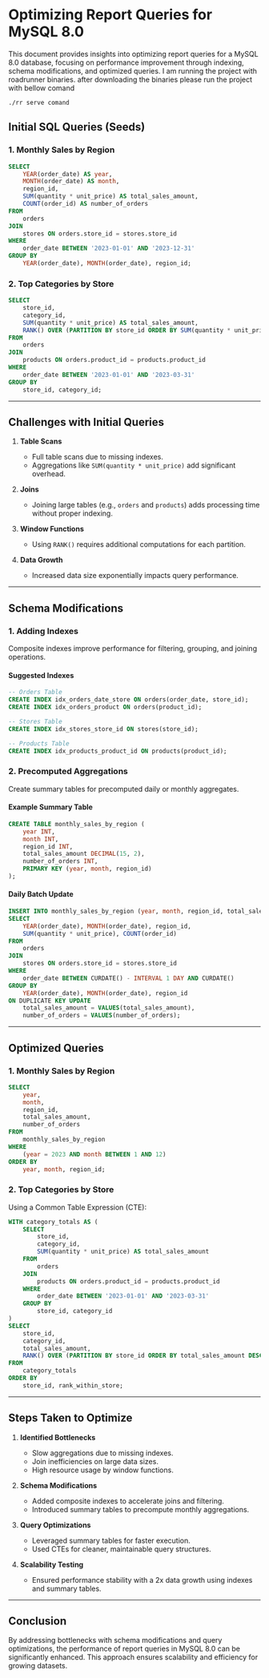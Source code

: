 # Optimizing Report Queries for MySQL 8.0

This document provides insights into optimizing report queries for a MySQL 8.0 database, focusing on performance improvement through indexing, schema modifications, and optimized queries.
I am running the project with roadrunner binaries. after downloading the binaries please run the project with bellow comand

``` ./rr serve comand ```

## Initial SQL Queries (Seeds)

### 1. Monthly Sales by Region
```sql
SELECT
    YEAR(order_date) AS year,
    MONTH(order_date) AS month,
    region_id,
    SUM(quantity * unit_price) AS total_sales_amount,
    COUNT(order_id) AS number_of_orders
FROM
    orders
JOIN
    stores ON orders.store_id = stores.store_id
WHERE
    order_date BETWEEN '2023-01-01' AND '2023-12-31'
GROUP BY
    YEAR(order_date), MONTH(order_date), region_id;
```

### 2. Top Categories by Store
```sql
SELECT
    store_id,
    category_id,
    SUM(quantity * unit_price) AS total_sales_amount,
    RANK() OVER (PARTITION BY store_id ORDER BY SUM(quantity * unit_price) DESC) AS rank_within_store
FROM
    orders
JOIN
    products ON orders.product_id = products.product_id
WHERE
    order_date BETWEEN '2023-01-01' AND '2023-03-31'
GROUP BY
    store_id, category_id;
```

---

## Challenges with Initial Queries

1. **Table Scans**
   - Full table scans due to missing indexes.
   - Aggregations like `SUM(quantity * unit_price)` add significant overhead.

2. **Joins**
   - Joining large tables (e.g., `orders` and `products`) adds processing time without proper indexing.

3. **Window Functions**
   - Using `RANK()` requires additional computations for each partition.

4. **Data Growth**
   - Increased data size exponentially impacts query performance.

---

## Schema Modifications

### 1. Adding Indexes
Composite indexes improve performance for filtering, grouping, and joining operations.

#### Suggested Indexes
```sql
-- Orders Table
CREATE INDEX idx_orders_date_store ON orders(order_date, store_id);
CREATE INDEX idx_orders_product ON orders(product_id);

-- Stores Table
CREATE INDEX idx_stores_store_id ON stores(store_id);

-- Products Table
CREATE INDEX idx_products_product_id ON products(product_id);
```

### 2. Precomputed Aggregations
Create summary tables for precomputed daily or monthly aggregates.

#### Example Summary Table
```sql
CREATE TABLE monthly_sales_by_region (
    year INT,
    month INT,
    region_id INT,
    total_sales_amount DECIMAL(15, 2),
    number_of_orders INT,
    PRIMARY KEY (year, month, region_id)
);
```

#### Daily Batch Update
```sql
INSERT INTO monthly_sales_by_region (year, month, region_id, total_sales_amount, number_of_orders)
SELECT
    YEAR(order_date), MONTH(order_date), region_id,
    SUM(quantity * unit_price), COUNT(order_id)
FROM
    orders
JOIN
    stores ON orders.store_id = stores.store_id
WHERE
    order_date BETWEEN CURDATE() - INTERVAL 1 DAY AND CURDATE()
GROUP BY
    YEAR(order_date), MONTH(order_date), region_id
ON DUPLICATE KEY UPDATE
    total_sales_amount = VALUES(total_sales_amount),
    number_of_orders = VALUES(number_of_orders);
```

---

## Optimized Queries

### 1. Monthly Sales by Region
```sql
SELECT
    year,
    month,
    region_id,
    total_sales_amount,
    number_of_orders
FROM
    monthly_sales_by_region
WHERE
    (year = 2023 AND month BETWEEN 1 AND 12)
ORDER BY
    year, month, region_id;
```

### 2. Top Categories by Store
Using a Common Table Expression (CTE):
```sql
WITH category_totals AS (
    SELECT
        store_id,
        category_id,
        SUM(quantity * unit_price) AS total_sales_amount
    FROM
        orders
    JOIN
        products ON orders.product_id = products.product_id
    WHERE
        order_date BETWEEN '2023-01-01' AND '2023-03-31'
    GROUP BY
        store_id, category_id
)
SELECT
    store_id,
    category_id,
    total_sales_amount,
    RANK() OVER (PARTITION BY store_id ORDER BY total_sales_amount DESC) AS rank_within_store
FROM
    category_totals
ORDER BY
    store_id, rank_within_store;
```

---

## Steps Taken to Optimize

1. **Identified Bottlenecks**
   - Slow aggregations due to missing indexes.
   - Join inefficiencies on large data sizes.
   - High resource usage by window functions.

2. **Schema Modifications**
   - Added composite indexes to accelerate joins and filtering.
   - Introduced summary tables to precompute monthly aggregations.

3. **Query Optimizations**
   - Leveraged summary tables for faster execution.
   - Used CTEs for cleaner, maintainable query structures.

4. **Scalability Testing**
   - Ensured performance stability with a 2x data growth using indexes and summary tables.

---

## Conclusion
By addressing bottlenecks with schema modifications and query optimizations, the performance of report queries in MySQL 8.0 can be significantly enhanced. This approach ensures scalability and efficiency for growing datasets.
